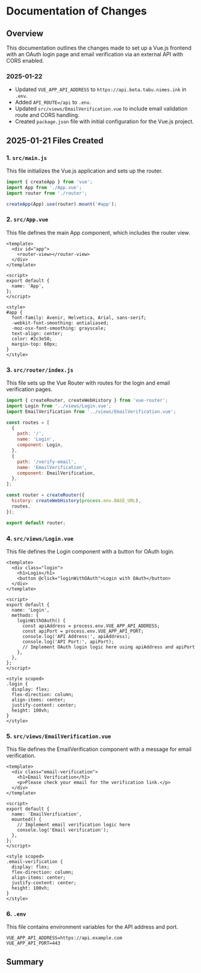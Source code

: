 # Documentation of Changes

## Overview
This documentation outlines the changes made to set up a Vue.js frontend with an OAuth login page and email verification via an external API with CORS enabled.

### 2025-01-22
- Updated `VUE_APP_API_ADDRESS` to `https://api.beta.tabu.nimes.ink` in `.env`.
- Added `API_ROUTE=/api` to `.env`.
- Updated `src/views/EmailVerification.vue` to include email validation route and CORS handling.
- Created `package.json` file with initial configuration for the Vue.js project.

## 2025-01-21 Files Created

### 1. `src/main.js`
This file initializes the Vue.js application and sets up the router.

```javascript
import { createApp } from 'vue';
import App from './App.vue';
import router from './router';

createApp(App).use(router).mount('#app');
```

### 2. `src/App.vue`
This file defines the main App component, which includes the router view.

```vue
<template>
  <div id="app">
    <router-view></router-view>
  </div>
</template>

<script>
export default {
  name: 'App',
};
</script>

<style>
#app {
  font-family: Avenir, Helvetica, Arial, sans-serif;
  -webkit-font-smoothing: antialiased;
  -moz-osx-font-smoothing: grayscale;
  text-align: center;
  color: #2c3e50;
  margin-top: 60px;
}
</style>
```

### 3. `src/router/index.js`
This file sets up the Vue Router with routes for the login and email verification pages.

```javascript
import { createRouter, createWebHistory } from 'vue-router';
import Login from '../views/Login.vue';
import EmailVerification from '../views/EmailVerification.vue';

const routes = [
  {
    path: '/',
    name: 'Login',
    component: Login,
  },
  {
    path: '/verify-email',
    name: 'EmailVerification',
    component: EmailVerification,
  },
];

const router = createRouter({
  history: createWebHistory(process.env.BASE_URL),
  routes,
});

export default router;
```

### 4. `src/views/Login.vue`
This file defines the Login component with a button for OAuth login.

```vue
<template>
  <div class="login">
    <h1>Login</h1>
    <button @click="loginWithOAuth">Login with OAuth</button>
  </div>
</template>

<script>
export default {
  name: 'Login',
  methods: {
    loginWithOAuth() {
      const apiAddress = process.env.VUE_APP_API_ADDRESS;
      const apiPort = process.env.VUE_APP_API_PORT;
      console.log('API Address:', apiAddress);
      console.log('API Port:', apiPort);
      // Implement OAuth login logic here using apiAddress and apiPort
    },
  },
};
</script>

<style scoped>
.login {
  display: flex;
  flex-direction: column;
  align-items: center;
  justify-content: center;
  height: 100vh;
}
</style>
```

### 5. `src/views/EmailVerification.vue`
This file defines the EmailVerification component with a message for email verification.

```vue
<template>
  <div class="email-verification">
    <h1>Email Verification</h1>
    <p>Please check your email for the verification link.</p>
  </div>
</template>

<script>
export default {
  name: 'EmailVerification',
  mounted() {
    // Implement email verification logic here
    console.log('Email verification');
  },
};
</script>

<style scoped>
.email-verification {
  display: flex;
  flex-direction: column;
  align-items: center;
  justify-content: center;
  height: 100vh;
}
</style>
```

### 6. `.env`
This file contains environment variables for the API address and port.

```
VUE_APP_API_ADDRESS=https://api.example.com
VUE_APP_API_PORT=443
```

## Summary
